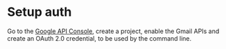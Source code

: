 # Setup auth
Go to the [Google API
Console](https://developers.google.com/gmail/api/auth/about-auth), create a
project, enable the Gmail APIs and create an OAuth 2.0 credential, to be used by
the command line.
